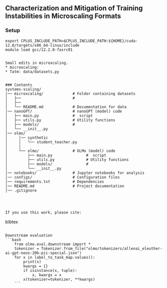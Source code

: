 ## Characterization and Mitigation of Training Instabilities in Microscaling Formats

### Setup
```module load cuda/12.4.1-fasrc01
export CPLUS_INCLUDE_PATH=$CPLUS_INCLUDE_PATH:${HOME}/cuda-12.0/targets/x86_64-linux/include
module load gcc/12.2.0-fasrc01


Small edits in microxcaling. 
* microxcaling: 
* Tatm: data/datasets.py


### Contents
systems-scaling/
│── microxcaling/             # Folder containing datasets
│   ├──                       # 
│   ├──                       
│   └── README.md             # Documentation for data
│── nanoGPT/                  # nanoGPT (model) code
│   ├── main.py               #  script
│   ├── utils.py              # Utility functions
│   ├── models/               # 
│   └── __init__.py           
│── olmo/                  
│     │── synthetic
│     │   └── student_teacher.py
│     │
│     └── olmo/               # OLMo (model) code
│         ├── main.py               #  script
│         ├── utils.py              # Utility functions
│         ├── models/               # 
│         └── __init__.py           
│── notebooks/                # Jupyter notebooks for analysis
│── configs/                  # Configuration files
│── requirements.txt          # Dependencies
│── README.md                 # Project documentation
│── .gitignore            




If you use this work, please cite:
```
bibtex
```

Downstream evaluation
```bash
    from olmo.eval.downstream import *
    tokenizer = Tokenizer.from_file("olmo/tokenizers/allenai_eleuther-ai-gpt-neox-20b-pii-special.json")
    for x in label_to_task_map.values():
        print(x)
        kwargs = {}
        if isinstance(x, tuple):
            x, kwargs = x
        x(tokenizer=tokenizer, **kwargs)
    ```
